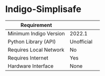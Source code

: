 # Indigo-Simplisafe

| Requirement            |                     |   |
|------------------------|---------------------|---|
| Minimum Indigo Version | 2022.1              |   |
| Python Library (API)   | Unofficial          |   |
| Requires Local Network | No                  |   |
| Requires Internet      | Yes                 |   |
| Hardware Interface     | None                |   |
